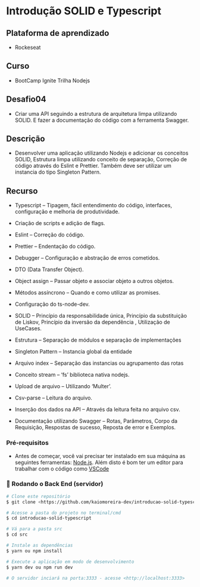 # Introdução SOLID e Typescript

## Plataforma de aprendizado
* Rockeseat

## Curso
* BootCamp Ignite Trilha Nodejs

## Desafio04
* Criar uma API seguindo a estrutura de arquitetura limpa utilizando SOLID. E fazer a documentação do código com a ferramenta Swagger.

## Descrição

* Desenvolver uma aplicação utilizando Nodejs e adicionar os conceitos SOLID, Estrutura limpa utilizando conceito de separação, Correção de código através do Eslint e Prettier. Também deve ser utilizar um instancia do tipo Singleton Pattern.

## Recurso

* Typescript – Tipagem, fácil entendimento do código, interfaces, configuração e melhoria de produtividade.

* Criação de scripts e adição de flags.

* Eslint – Correção do código.

* Prettier – Endentação do código.

* Debugger – Configuração e abstração de erros cometidos.

* DTO (Data Transfer Object).

* Object assign – Passar objeto e associar objeto a outros objetos.

* Métodos assíncrono – Quando e como utilizar as promises.

* Configuração do ts-node-dev.

* SOLID – Princípio da responsabilidade única, Princípio da substituição de Liskov, Princípio da inversão da dependência , Utilização de UseCases.

* Estrutura – Separação de módulos e separação de implementações

* Singleton Pattern – Instancia global da entidade

* Arquivo index – Separação das instancias ou agrupamento das rotas

* Conceito stream – ‘fs’ biblioteca nativa nodejs.

* Upload de arquivo – Utilizando ‘Multer’.

* Csv-parse – Leitura do arquivo.

* Inserção dos dados na API – Através da leitura feita no arquivo csv.

* Documentação utilizando Swagger – Rotas, Parâmetros, Corpo da       Requisição, Respostas de sucesso, Reposta de error e Exemplos.



### Pré-requisitos

* Antes de começar, você vai precisar ter instalado em sua máquina as seguintes ferramentas:
[Node.js](https://nodejs.org/en/). 
Além disto é bom ter um editor para trabalhar com o código como [VSCode](https://code.visualstudio.com/)

### 🎲 Rodando o Back End (servidor)

```bash
# Clone este repositório
$ git clone <https://github.com/kaiomoreira-dev/introducao-solid-typescript.git>

# Acesse a pasta do projeto no terminal/cmd
$ cd introducao-solid-typescript

# Vá para a pasta src
$ cd src

# Instale as dependências
$ yarn ou npm install

# Execute a aplicação em modo de desenvolvimento
$ yarn dev ou npm run dev

# O servidor inciará na porta:3333 - acesse <http://localhost:3333>
```





